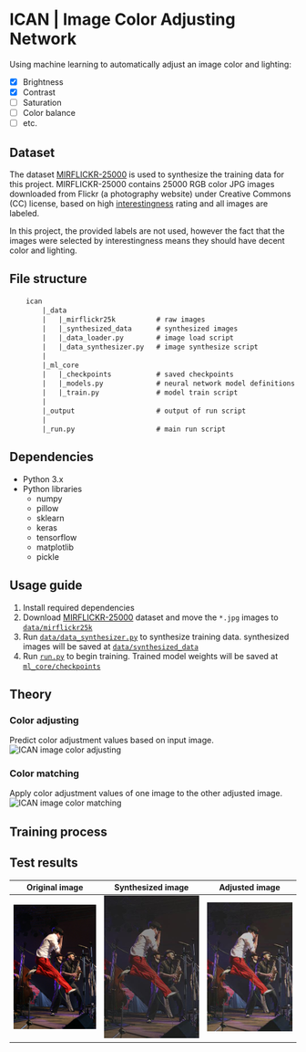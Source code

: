 # ICAN | Image Color Adjusting Network

Using machine learning to automatically adjust an image color and lighting:
- [x] Brightness
- [x] Contrast
- [ ] Saturation
- [ ] Color balance
- [ ] etc.

## Dataset
The dataset [MIRFLICKR-25000](https://press.liacs.nl/mirflickr/) is used to synthesize the training data for this project. MIRFLICKR-25000 contains 25000 RGB color JPG images downloaded from Flickr (a photography website) under Creative Commons (CC) license, based on high [interestingness](https://www.flickr.com/explore/interesting) rating and all images are labeled. 

In this project, the provided labels are not used, however the fact that the images were selected by interestingness means they should have decent color and lighting.

## File structure
```
    ican
        |_data
        |   |_mirflickr25k          # raw images
        |   |_synthesized_data      # synthesized images
        |   |_data_loader.py        # image load script
        |   |_data_synthesizer.py   # image synthesize script
        |
        |_ml_core
        |   |_checkpoints           # saved checkpoints
        |   |_models.py             # neural network model definitions
        |   |_train.py              # model train script
        |
        |_output                    # output of run script
        |
        |_run.py                    # main run script
```

## Dependencies
- Python 3.x
- Python libraries
    - numpy
    - pillow
    - sklearn
    - keras
    - tensorflow
    - matplotlib
    - pickle

## Usage guide
1. Install required dependencies
1. Download [MIRFLICKR-25000](https://press.liacs.nl/mirflickr/) dataset and move the `*.jpg` images to [`data/mirflickr25k`](data/mirflickr25k)
1. Run [`data/data_synthesizer.py`](data/data_synthesizer.py) to synthesize training data. synthesized images will be saved at [`data/synthesized_data`](data/synthesized_data)
1. Run [`run.py`](run.py) to begin training. Trained model weights will be saved at [`ml_core/checkpoints`](ml_core/checkpoints)

## Theory
### Color adjusting
Predict color adjustment values based on input image.
![ICAN image color adjusting](images/ican_adjust.png)
### Color matching
Apply color adjustment values of one image to the other adjusted image.
![ICAN image color matching](images/ican_match.png)

## Training process

## Test results
Original image | Synthesized image | Adjusted image
:---:|:---:|:---:
![Original image](data/im83.jpg)|![Synthesized image](data/im83_b1.3802_c0.4381.jpg)|![Adjusted image](output/im83_adjusted.jpg)
